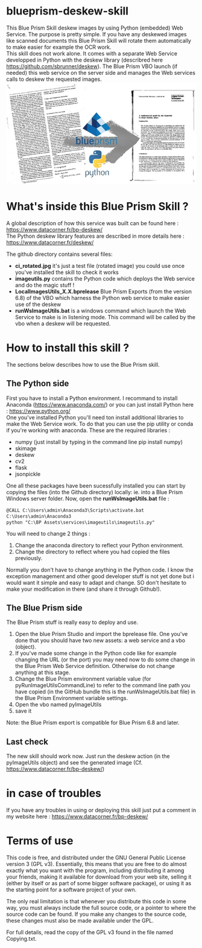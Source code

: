 # blueprism-deskew-skill
This Blue Prism Skill deskew images by using Python (embedded) Web Service. The purpose is pretty simple. If you have any deskewed images like scanned documents this Blue Prism Skill will rotate them automatically to make easier for example the OCR work.  
This skill does not work alone. It comes with a separate Web Service developped in Python with the deskew library (describred here https://github.com/sbrunner/deskew). The Blue Prism VBO launch (if needed) this web service on the server side and manages the Web services calls to deskew the requested images.
![Deskew description](https://raw.githubusercontent.com/datacorner/blueprism-deskew-skill/master/img/bpdeskew.jpg)

# What's inside this Blue Prism Skill ?
A global description of how this service was built can be found here : https://www.datacorner.fr/bp-deskew/  
The Python deskew library features are described in more details here : https://www.datacorner.fr/deskew/

The github directory contains several files:  
* **ci_rotated.jpg** it's just a test file (rotated image) you could use once you've installed the skill to check it works  
* **imageutils.py** contains the Python code which deploys the Web service and do the magic stuff !
* **LocalImagesUtils_X.X.bprelease** Blue Prism Exports (from the version 6.8) of the VBO which harness the Python web service to make easier use of the deskew
* **runWsImageUtils.bat** is a windows command which launch the Web Service to make is in listening mode. This command will be called by the vbo when a deskew will be requested.

# How to install this skill ?
The sections below describes how to use the Blue Prism skill.

## The Python side
First you have to install a Python environment. I recommand to install Anaconda (https://www.anaconda.com/) or you can just install Python here : https://www.python.org/  
One you've installed Python you'll need ton install additional libraries to make the Web Service work. To do that you can use the pip utility or conda if you're working with anaconda. These are the required libraries :
* numpy (just install by typing in the command line pip install numpy)
* skimage
* deskew
* cv2
* flask
* jsonpickle

One all these packages have been sucessfully installed you can start by copying the files (into the Github directory) locally: ie. into a Blue Prism Windows server folder.
Now, open the **runWsImageUtils.bat** file :

```
@CALL C:\Users\admin\Anaconda3\Scripts\activate.bat C:\Users\admin\Anaconda3
python "C:\BP Assets\services\imageutils\imageutils.py"
```

You will need to change 2 things :
1. Change the anaconda directory to reflect your Python environment.  
2. Change the directory to reflect where you had copied the files previously.  

Normally you don't have to change anything in the Python code. I know the exception management and other good developer stuff is not yet done but i would want it simple and easy to adapt and change. SO don't hesitate to make your modification in there (and share it through Github!).  

## The Blue Prism side

The Blue Prism stuff is really easy to deploy and use.
1. Open the blue Prism Studio and import the bprelease file. One you've done that you should have two new assets: a web service and a vbo (object).
2. If you've made some change in the Python code like for example changing the URL (or the port) you may need now to do some change in the Blue Prism Web Service definition. Otherwise do not change anything at this stage.
3. Change the Blue Prism environment variable value (for pyRunImageUtilsCommandLine) to refer to the command line path you have copied (in the GitHub bundle this is the runWsImageUtils.bat file) in the Blue Prism Environment variable settings.
4. Open the vbo named pyImageUtils
5. save it

Note: the Blue Prism export is compatible for Blue Prism 6.8 and later.

## Last check

The new skill should work now. Just run the deskew action (in the pyImageUtils object) and see the generated image (Cf. https://www.datacorner.fr/bp-deskew/)

# in case of troubles

If you have any troubles in using or deploying this skill just put a comment in my website here : https://www.datacorner.fr/bp-deskew/ 

# Terms of use

This code is free, and distributed under the GNU General Public License version 3 (GPL v3). Essentially, this means that you are free to do almost exactly what you want with the program, including distributing it among your friends, making it available for download from your web site, selling it (either by itself or as part of some bigger software package), or using it as the starting point for a software project of your own.  

The only real limitation is that whenever you distribute this code in some way, you must always include the full source code, or a pointer to where the source code can be found. If you make any changes to the source code, these changes must also be made available under the GPL.

For full details, read the copy of the GPL v3 found in the file named Copying.txt.
